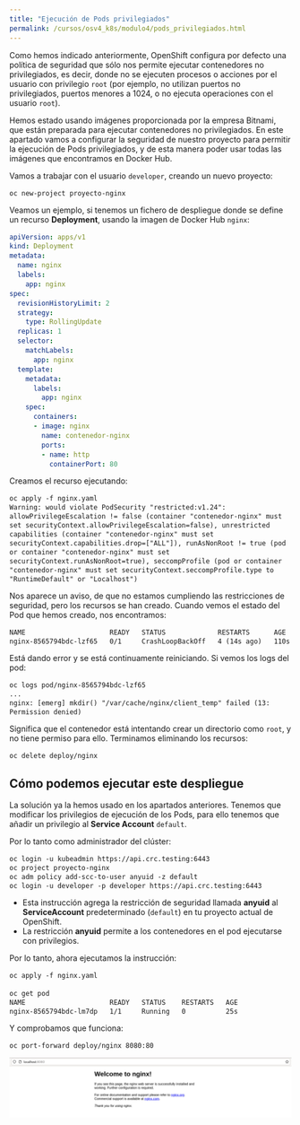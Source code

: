 ```yaml
---
title: "Ejecución de Pods privilegiados"
permalink: /cursos/osv4_k8s/modulo4/pods_privilegiados.html
---
```


Como hemos indicado anteriormente, OpenShift configura por defecto una política de seguridad que sólo nos permite ejecutar contenedores no privilegiados, es decir, donde no se ejecuten procesos o acciones por el usuario con privilegio `root` (por ejemplo, no utilizan puertos no privilegiados, puertos menores a 1024, o no ejecuta operaciones con el usuario `root`). 

Hemos estado usando imágenes proporcionada por la empresa Bitnami, que están preparada para ejecutar contenedores no privilegiados. En este apartado vamos a configurar la seguridad de nuestro proyecto para permitir la ejecución de Pods privilegiados, y de esta manera poder usar todas las imágenes que encontramos en Docker Hub.

Vamos a trabajar con el usuario `developer`, creando un nuevo proyecto:

    oc new-project proyecto-nginx

Veamos un ejemplo, si tenemos un fichero de despliegue donde se define un recurso **Deployment**, usando la imagen de Docker Hub `nginx`:

```yaml
apiVersion: apps/v1
kind: Deployment
metadata:
  name: nginx
  labels:
    app: nginx
spec:
  revisionHistoryLimit: 2
  strategy:
    type: RollingUpdate
  replicas: 1
  selector:
    matchLabels:
      app: nginx
  template:
    metadata:
      labels:
        app: nginx
    spec:
      containers:
      - image: nginx
        name: contenedor-nginx
        ports:
        - name: http
          containerPort: 80
```

Creamos el recurso ejecutando:
   
    oc apply -f nginx.yaml
    Warning: would violate PodSecurity "restricted:v1.24": allowPrivilegeEscalation != false (container "contenedor-nginx" must set securityContext.allowPrivilegeEscalation=false), unrestricted capabilities (container "contenedor-nginx" must set securityContext.capabilities.drop=["ALL"]), runAsNonRoot != true (pod or container "contenedor-nginx" must set securityContext.runAsNonRoot=true), seccompProfile (pod or container "contenedor-nginx" must set securityContext.seccompProfile.type to "RuntimeDefault" or "Localhost")


Nos aparece un aviso, de que no estamos cumpliendo las restricciones de seguridad, pero los recursos se han creado. Cuando vemos el estado del Pod que hemos creado, nos encontramos:

    NAME                     READY   STATUS             RESTARTS      AGE
    nginx-8565794bdc-lzf65   0/1     CrashLoopBackOff   4 (14s ago)   110s

Está dando error y se está continuamente reiniciando. Si vemos los logs del pod:

    oc logs pod/nginx-8565794bdc-lzf65
    ...
    nginx: [emerg] mkdir() "/var/cache/nginx/client_temp" failed (13: Permission denied)

Significa que el contenedor está intentando crear un directorio como `root`, y no tiene permiso para ello. Terminamos eliminando los recursos:

    oc delete deploy/nginx

## Cómo podemos ejecutar este despliegue

La solución ya la hemos usado en los apartados anteriores. Tenemos que modificar los privilegios de ejecución de los Pods, para ello tenemos que añadir un privilegio al **Service Account** `default`.

Por lo tanto como administrador del clúster:

    oc login -u kubeadmin https://api.crc.testing:6443
    oc project proyecto-nginx
    oc adm policy add-scc-to-user anyuid -z default
    oc login -u developer -p developer https://api.crc.testing:6443

* Esta instrucción agrega la restricción de seguridad llamada **anyuid** al **ServiceAccount** predeterminado (`default`) en tu proyecto actual de OpenShift.
* La restricción **anyuid** permite a los contenedores en el pod ejecutarse con privilegios.

Por lo tanto, ahora ejecutamos la instrucción:

    oc apply -f nginx.yaml

    oc get pod
    NAME                     READY   STATUS    RESTARTS   AGE
    nginx-8565794bdc-lm7dp   1/1     Running   0          25s

Y comprobamos que funciona:

    oc port-forward deploy/nginx 8080:80

![nginx](img/nginx.png)